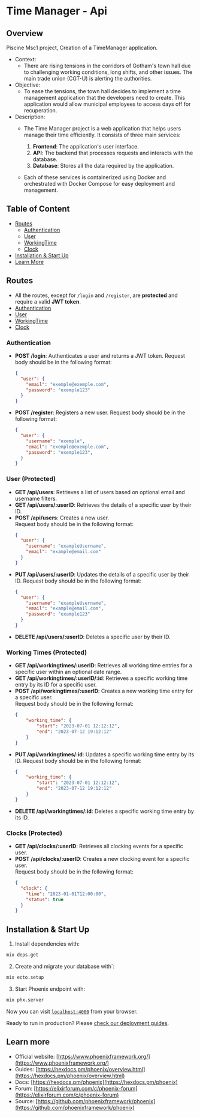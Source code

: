 # Time Manager - Api

## Overview

Piscine Msc1 project, Creation of a TimeManager application.

- Context: 
    - There are rising tensions in the corridors of Gotham's town hall due to challenging working conditions, long shifts, and other issues. The main trade union (CGT-U) is alerting the authorities.
- Objective: 
    - To ease the tensions, the town hall decides to implement a time management application that the developers need to create. This application would allow municipal employees to access days off for recuperation.
- Description:
    - The Time Manager project is a web application that helps users manage their time efficiently. It consists of three main services:
        1. **Frontend**: The application's user interface.
        2. **API**: The backend that processes requests and interacts with the database.
        3. **Database**: Stores all the data required by the application.

    - Each of these services is containerized using Docker and orchestrated with Docker Compose for easy deployment and management.

## Table of Content

- [Routes](#routes)
  - [Authentication](#authentication)
  - [User](#user-protected)
  - [WorkingTime](#working-times-protected)
  - [Clock](#clocks-protected)
- [Installation & Start Up](#installation--start-up)
- [Learn More](#learn-more)

## Routes

- All the routes, except for `/login` and `/register`, are **protected** and require a valid **JWT token**.
- [Authentication](#authentication)
- [User](#user-protected)
- [WorkingTime](#working-times-protected)
- [Clock](#clocks-protected)

### Authentication
- **POST /login**: Authenticates a user and returns a JWT token.
  Request body should be in the following format:
  ```json
  {
    "user": {
      "email": "exemple@exemple.com",
      "password": "exemple123"
    }
  }
  ```
- **POST /register**: Registers a new user.
  Request body should be in the following format:
  ```json
  {
    "user": {
      "username": "exemple",
      "email": "exemple@exemple.com",
      "password": "exemple123",
    }
  }
  ```

### User (Protected)
- **GET /api/users**: Retrieves a list of users based on optional email and username filters.
- **GET /api/users/:userID**: Retrieves the details of a specific user by their ID.
- **POST /api/users**: Creates a new user.  
  Request body should be in the following format:
  ```json
  {
    "user": {
      "username": "exampleUsername",
      "email": "example@email.com"
    }
  }
  ```
- **PUT /api/users/:userID**: Updates the details of a specific user by their ID.
Request body should be in the following format:
  ```json
  {
    "user": {
      "username": "exampleUsername",
      "email": "example@email.com",
      "password": "example123"
    }
  }
  ```
- **DELETE /api/users/:userID**: Deletes a specific user by their ID.

### Working Times (Protected)
- **GET /api/workingtimes/:userID**: Retrieves all working time entries for a specific user within an optional date range.
- **GET /api/workingtimes/:userID/:id**: Retrieves a specific working time entry by its ID for a specific user.
- **POST /api/workingtimes/:userID**: Creates a new working time entry for a specific user.  
  Request body should be in the following format:
  ```json
  {
      "working_time": {
          "start": "2023-07-01 12:12:12",
          "end": "2023-07-12 19:12:12"
      } 
  }
  ```
- **PUT /api/workingtimes/:id**: Updates a specific working time entry by its ID.
Request body should be in the following format:
  ```json
  {
      "working_time": {
          "start": "2023-07-01 12:12:12",
          "end": "2023-07-12 19:12:12"
      } 
  }
  ```
- **DELETE /api/workingtimes/:id**: Deletes a specific working time entry by its ID.

### Clocks (Protected)
- **GET /api/clocks/:userID**: Retrieves all clocking events for a specific user.
- **POST /api/clocks/:userID**: Creates a new clocking event for a specific user.  
  Request body should be in the following format:
  ```json
  {
    "clock": {
      "time": "2023-01-01T12:00:00",
      "status": true
    }
  }
  ```

## Installation & Start Up

1. Install dependencies with:
```sh
mix deps.get
```
2. Create and migrate your database with`:
 ```sh
 mix ecto.setup
 ```
3. Start Phoenix endpoint with:
```sh
mix phx.server
```

Now you can visit [`localhost:4000`](http://localhost:4000) from your browser.

Ready to run in production? Please [check our deployment guides](https://hexdocs.pm/phoenix/deployment.html).

## Learn more

- Official website: [https://www.phoenixframework.org/](https://www.phoenixframework.org/)
- Guides: [https://hexdocs.pm/phoenix/overview.html](https://hexdocs.pm/phoenix/overview.html)
- Docs: [https://hexdocs.pm/phoenix](https://hexdocs.pm/phoenix)
- Forum: [https://elixirforum.com/c/phoenix-forum](https://elixirforum.com/c/phoenix-forum)
- Source: [https://github.com/phoenixframework/phoenix](https://github.com/phoenixframework/phoenix)
